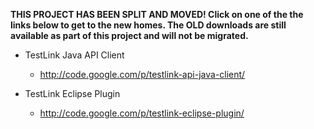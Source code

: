 **THIS PROJECT HAS BEEN SPLIT AND MOVED! Click on one of the the links below to get to the new homes. The OLD downloads are still available as part of this project and will not be migrated.**

  * TestLink Java API Client
    * http://code.google.com/p/testlink-api-java-client/

  * TestLink Eclipse Plugin
    * http://code.google.com/p/testlink-eclipse-plugin/